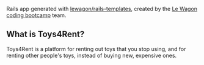 Rails app generated with [lewagon/rails-templates](https://github.com/lewagon/rails-templates), created by the [Le Wagon coding bootcamp](https://www.lewagon.com) team.

## What is Toys4Rent?
Toys4Rent is a platform for renting out toys that you stop using, and for renting other people's toys, instead of buying new, expensive ones.
